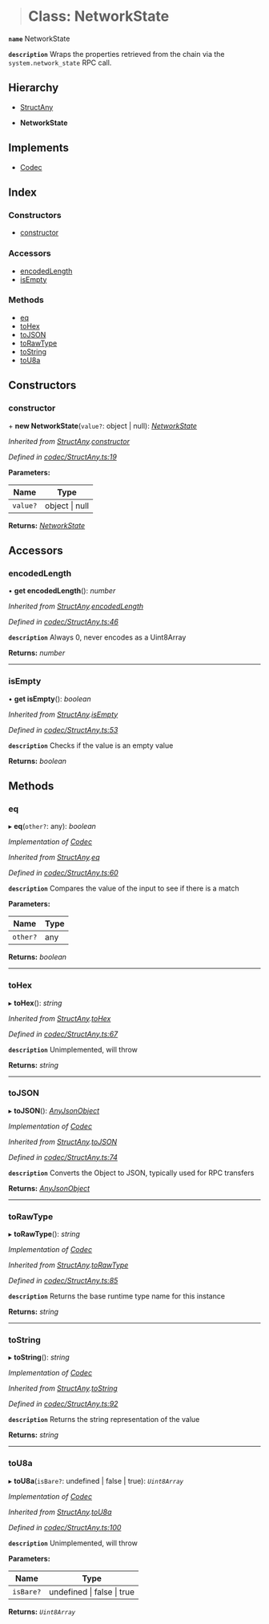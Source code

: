 > # Class: NetworkState

**`name`** NetworkState

**`description`** 
Wraps the properties retrieved from the chain via the `system.network_state` RPC call.

## Hierarchy

  * [StructAny](_codec_structany_.structany.md)

  * **NetworkState**

## Implements

* [Codec](../interfaces/_types_.codec.md)

## Index

### Constructors

* [constructor](_rpc_networkstate_.networkstate.md#constructor)

### Accessors

* [encodedLength](_rpc_networkstate_.networkstate.md#encodedlength)
* [isEmpty](_rpc_networkstate_.networkstate.md#isempty)

### Methods

* [eq](_rpc_networkstate_.networkstate.md#eq)
* [toHex](_rpc_networkstate_.networkstate.md#tohex)
* [toJSON](_rpc_networkstate_.networkstate.md#tojson)
* [toRawType](_rpc_networkstate_.networkstate.md#torawtype)
* [toString](_rpc_networkstate_.networkstate.md#tostring)
* [toU8a](_rpc_networkstate_.networkstate.md#tou8a)

## Constructors

###  constructor

\+ **new NetworkState**(`value?`: object | null): *[NetworkState](_rpc_networkstate_.networkstate.md)*

*Inherited from [StructAny](_codec_structany_.structany.md).[constructor](_codec_structany_.structany.md#constructor)*

*Defined in [codec/StructAny.ts:19](https://github.com/polkadot-js/api/blob/dd7b138/packages/types/src/codec/StructAny.ts#L19)*

**Parameters:**

Name | Type |
------ | ------ |
`value?` | object \| null |

**Returns:** *[NetworkState](_rpc_networkstate_.networkstate.md)*

## Accessors

###  encodedLength

• **get encodedLength**(): *number*

*Inherited from [StructAny](_codec_structany_.structany.md).[encodedLength](_codec_structany_.structany.md#encodedlength)*

*Defined in [codec/StructAny.ts:46](https://github.com/polkadot-js/api/blob/dd7b138/packages/types/src/codec/StructAny.ts#L46)*

**`description`** Always 0, never encodes as a Uint8Array

**Returns:** *number*

___

###  isEmpty

• **get isEmpty**(): *boolean*

*Inherited from [StructAny](_codec_structany_.structany.md).[isEmpty](_codec_structany_.structany.md#isempty)*

*Defined in [codec/StructAny.ts:53](https://github.com/polkadot-js/api/blob/dd7b138/packages/types/src/codec/StructAny.ts#L53)*

**`description`** Checks if the value is an empty value

**Returns:** *boolean*

## Methods

###  eq

▸ **eq**(`other?`: any): *boolean*

*Implementation of [Codec](../interfaces/_types_.codec.md)*

*Inherited from [StructAny](_codec_structany_.structany.md).[eq](_codec_structany_.structany.md#eq)*

*Defined in [codec/StructAny.ts:60](https://github.com/polkadot-js/api/blob/dd7b138/packages/types/src/codec/StructAny.ts#L60)*

**`description`** Compares the value of the input to see if there is a match

**Parameters:**

Name | Type |
------ | ------ |
`other?` | any |

**Returns:** *boolean*

___

###  toHex

▸ **toHex**(): *string*

*Inherited from [StructAny](_codec_structany_.structany.md).[toHex](_codec_structany_.structany.md#tohex)*

*Defined in [codec/StructAny.ts:67](https://github.com/polkadot-js/api/blob/dd7b138/packages/types/src/codec/StructAny.ts#L67)*

**`description`** Unimplemented, will throw

**Returns:** *string*

___

###  toJSON

▸ **toJSON**(): *[AnyJsonObject](../interfaces/_types_.anyjsonobject.md)*

*Implementation of [Codec](../interfaces/_types_.codec.md)*

*Inherited from [StructAny](_codec_structany_.structany.md).[toJSON](_codec_structany_.structany.md#tojson)*

*Defined in [codec/StructAny.ts:74](https://github.com/polkadot-js/api/blob/dd7b138/packages/types/src/codec/StructAny.ts#L74)*

**`description`** Converts the Object to JSON, typically used for RPC transfers

**Returns:** *[AnyJsonObject](../interfaces/_types_.anyjsonobject.md)*

___

###  toRawType

▸ **toRawType**(): *string*

*Implementation of [Codec](../interfaces/_types_.codec.md)*

*Inherited from [StructAny](_codec_structany_.structany.md).[toRawType](_codec_structany_.structany.md#torawtype)*

*Defined in [codec/StructAny.ts:85](https://github.com/polkadot-js/api/blob/dd7b138/packages/types/src/codec/StructAny.ts#L85)*

**`description`** Returns the base runtime type name for this instance

**Returns:** *string*

___

###  toString

▸ **toString**(): *string*

*Implementation of [Codec](../interfaces/_types_.codec.md)*

*Inherited from [StructAny](_codec_structany_.structany.md).[toString](_codec_structany_.structany.md#tostring)*

*Defined in [codec/StructAny.ts:92](https://github.com/polkadot-js/api/blob/dd7b138/packages/types/src/codec/StructAny.ts#L92)*

**`description`** Returns the string representation of the value

**Returns:** *string*

___

###  toU8a

▸ **toU8a**(`isBare?`: undefined | false | true): *`Uint8Array`*

*Implementation of [Codec](../interfaces/_types_.codec.md)*

*Inherited from [StructAny](_codec_structany_.structany.md).[toU8a](_codec_structany_.structany.md#tou8a)*

*Defined in [codec/StructAny.ts:100](https://github.com/polkadot-js/api/blob/dd7b138/packages/types/src/codec/StructAny.ts#L100)*

**`description`** Unimplemented, will throw

**Parameters:**

Name | Type |
------ | ------ |
`isBare?` | undefined \| false \| true |

**Returns:** *`Uint8Array`*
